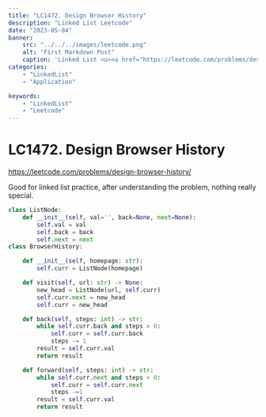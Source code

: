 ```yaml
---
title: "LC1472. Design Browser History"
description: "Linked List Leetcode"
date: "2023-05-04"
banner:
    src: "../../../images/leetcode.png"
    alt: "First Markdown Post"
    caption: 'Linked List <u><a href="https://leetcode.com/problems/design-browser-history/"> LeetCode</a></u>'
categories:
    - "LinkedList"
    - "Application"

keywords:
    - "LinkedList"
    - "Leetcode"
---
```


# LC1472. Design Browser History

https://leetcode.com/problems/design-browser-history/

Good for linked list practice, after understanding the problem, nothing really special.

```python
class ListNode:
    def __init__(self, val='', back=None, next=None):
        self.val = val
        self.back = back
        self.next = next
class BrowserHistory:

    def __init__(self, homepage: str):
        self.curr = ListNode(homepage)

    def visit(self, url: str) -> None:
        new_head = ListNode(url, self.curr)
        self.curr.next = new_head
        self.curr = new_head

    def back(self, steps: int) -> str:
        while self.curr.back and steps > 0:
            self.curr = self.curr.back
            steps -= 1
        result = self.curr.val
        return result

    def forward(self, steps: int) -> str:
        while self.curr.next and steps > 0:
            self.curr = self.curr.next
            steps -=1
        result = self.curr.val
        return result
```
